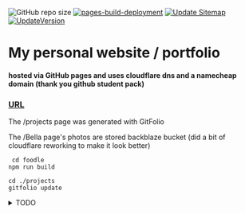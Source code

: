 ![GitHub repo size](https://img.shields.io/github/repo-size/JakeWasChosen/website.svg)
[![pages-build-deployment](https://github.com/JakeWasChosen/JakeWasChosen.github.io/actions/workflows/pages/pages-build-deployment/badge.svg)](https://github.com/JakeWasChosen/JakeWasChosen.github.io/actions/workflows/pages/pages-build-deployment)
[![Update Sitemap](https://github.com/JakeWasChosen/JakeWasChosen.github.io/actions/workflows/UpdateSitemap.yml/badge.svg)](https://github.com/JakeWasChosen/JakeWasChosen.github.io/actions/workflows/UpdateSitemap.yml)
[![UpdateVersion](https://github.com/JakeWasChosen/JakeWasChosen.github.io/actions/workflows/updateversion.yml/badge.svg?branch=master)](https://github.com/JakeWasChosen/JakeWasChosen.github.io/actions/workflows/updateversion.yml)
# My personal website / portfolio

#### hosted via GitHub pages and uses cloudflare dns and a namecheap domain                                                                                                                       (thank you github student pack)

### [URL](https://nasoj.me)

The /projects page was generated with GitFolio

The /Bella page's photos are stored backblaze bucket (did a bit of cloudflare reworking to make it look better)
 
                                  
                                  
````
 cd foodle
npm run build
````
                                     
```
cd ./projects
gitfolio update
``` 


<details>
<summary>TODO</summary>
<br>
1. Make the /Bella page (currently /bella/tempdir) a smooth/long scrolling page (start with a static looking page then prompt the user to scroll) 
see https://pixieset.com/example/ for more examples

2. Add a contact form on the foodle page using formspree

</details>